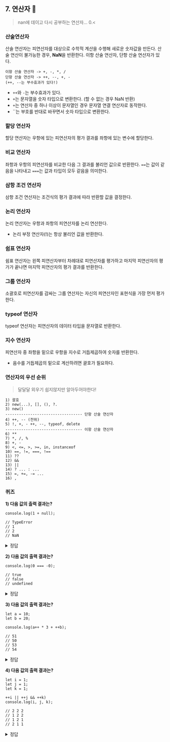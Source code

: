 ## 7. 연산자 📝

> nan에 데이고 다시 공부하는 연산자... 0.<

### 산술연산자

산술 연산자는 피연산자를 대상으로 수학적 계산을 수행해 새로운 숫자값을 만든다. 산술 연산이 불가능한 경우, **NaN**을 반환한다. 이항 산술 연산자, 단항 산술 연산자가 있다.

```
이항 산술 연산자 -> +, -, *, /
단항 산술 연산자 -> ++, --, +, -
(++, --는 부수효과가 있다!)

```

- `++`와 `-`는 부수효과가 있다.
- `+`는 문자열을 숫자 타입으로 변환한다. (할 수 없는 경우 NaN 반환)
- `+`는 연산자 중 하나 이상이 문자열인 경우 문자열 연결 연산자로 동작한다.
- ``는 부호를 반대로 바꾸면서 숫자 타입으로 변환한다.

### 할당 연산자

할당 연산자는 우항에 있는 피연산자의 평가 결과를 좌항에 있는 변수에 할당한다.

### 비교 연산자

좌항과 우항의 피연산자를 비교한 다음 그 결과를 불리언 값으로 반환한다. `==`는 값이 같음을 나타내고 `===`는 값과 타입이 모두 같음을 의미한다.

### 삼항 조건 연산자

삼항 조건 연산자는 조건식의 평가 결과에 따라 반환할 값을 결정한다.

### 논리 연산자

논리 연산자는 우항과 좌항의 피연산자를 논리 연산한다.

- 논리 부정 연산자(!)는 항상 불리언 값을 반환한다.

### 쉼표 연산자

쉼표 연산자는 왼쪽 피연산자부터 차례대로 피연산자를 평가하고 마지막 피연산자의 평가가 끝나면 마지막 피연산자의 평가 결과를 반환한다.

### 그룹 연산자

소괄호로 피연산자를 감싸는 그룹 연산자는 자신의 피연산자인 표현식을 가장 먼저 평가한다.

### typeof 연산자

typeof 연산자는 피연산자의 데이터 타입을 문자열로 반환한다.

### 지수 연산자

피연산자 중 좌항을 밑으로 우항을 지수로 거듭제곱하여 숫자를 반환한다.

- 음수를 거듭제곱의 밑으로 계산하려면 괄호가 필요하다.

### 연산자의 우선 순위

> 달달달 외우기 쉽지않지만 알아두어야한다!

```
1) 괄호
2) new(...), [], (), ?.
3) new()
---------------------------------- 단항 산술 연산자
4) ++, -- (전위)
5) !, +, - ++, --, typeof, delete
---------------------------------- 이항 산술 연산자
6) **
7) *, /, %
8) +, -
9) <, <=, >, >=, in, instanceof
10) ==, !=, ===, !==
11) ??
12) &&
13) ||
14) ? ... : ...
15) =, +=, -= ...
16) ,

```

### 퀴즈

**1) 다음 값의 출력 결과는?**

```
console.log(1 + null);

// TypeError
// 1
// 2
// NaN

```

<details>
<summary>정답</summary>
<div markdown="1">

정답은 1!
null은 0으로 타입 변환됩니다.

</div>
</details>

**2) 다음 값의 출력 결과는?**

```
console.log(0 === -0);

// true
// false
// undefined

```

<details>
<summary>정답</summary>
<div markdown="1">

정답은 true!
`===`은 0과 -0을 구분하지 못합니다.
ES6에서 도입된 [Object.is](http://object.is/) 메서드는 이를 구분합니다.

</div>
</details>

**3) 다음 값의 출력 결과는?**

```
let a = 10;
let b = 20;

console.log(a++ * 3 + ++b);

// 51
// 50
// 53
// 54

```

<details>
<summary>정답</summary>
<div markdown="1">

정답은 54!
단항 연산자 > 이항 연산자 즉 a, b의 단항 연산이 끝난 후 곱하기가 실행됩니다.

</div>
</details>

**4) 다음 값의 출력 결과는?**

```
let i = 1;
let j = 1;
let k = 1;

++i || ++j && ++k)
console.log(i, j, k);

// 2 2 2
// 1 2 2
// 1 2 1
// 2 1 1

```

<details>
<summary>정답</summary>
<div markdown="1">

정답은 2 1 1!
우선, 바로 계산하지 않고 순서를 정하게 되는데 단항이 먼저, 그 후 논리 연산자가 계산됩니다.
++i || (++j && ++K) 식으로 바뀌게 됩니다. 논리 연산자는 왼쪽에서 오른쪽으로 식을 계산하게 되고 이때 ++값이 논리연산자보다 우선순위가 높기 때문에 연산이 됩니다. (i=2) 그리고 || 연산자에 의해 바로 리턴하기 때문에 j, k값은 바뀌지않습니다.

</div>
</details>
